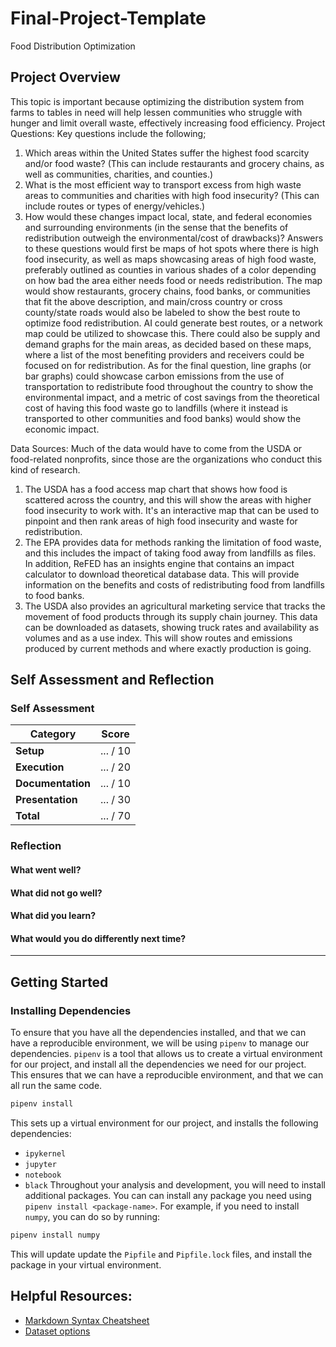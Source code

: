 # Final-Project-Template
<!-- Edit the title above with your project title -->
Food Distribution Optimization
## Project Overview
This topic is important because optimizing the distribution system from farms to tables in need will help lessen communities who struggle with hunger and limit overall waste, effectively increasing food efficiency.
Project Questions: Key questions include the following;
  1. Which areas within the United States suffer the highest food scarcity and/or food waste? (This can include restaurants and grocery chains, as well as communities, charities, and counties.)
  2. What is the most efficient way to transport excess from high waste areas to communities and charities with high food insecurity? (This can include routes or types of energy/vehicles.)
  3. How would these changes impact local, state, and federal economies and surrounding environments (in the sense that the benefits of redistribution outweigh the environmental/cost of drawbacks)?
Answers to these questions would first be maps of hot spots where there is high food insecurity, as well as maps showcasing areas of high food waste, preferably outlined as counties in various shades of a color depending on how bad the area either needs food or needs redistribution. The map would show restaurants, grocery chains, food banks, or communities that fit the above description, and main/cross country or cross county/state roads would also be labeled to show the best route to optimize food redistribution. AI could generate best routes, or a network map could be utilized to showcase this. There could also be supply and demand graphs for the main areas, as decided based on these maps, where a list of the most benefiting providers and receivers could be focused on for redistribution. As for the final question, line graphs (or bar graphs) could showcase carbon emissions from the use of transportation to redistribute food throughout the country to show the environmental impact, and a metric of cost savings from the theoretical cost of having this food waste go to landfills (where it instead is transported to other communities and food banks) would show the economic impact.

Data Sources: Much of the data would have to come from the USDA or food-related nonprofits, since those are the organizations who conduct this kind of research. 
  1. The USDA has a food access map chart that shows how food is scattered across the country, and this will show the areas with higher food insecurity to work with. It's an interactive map that can be used to pinpoint and then rank areas of high food insecurity and waste for redistribution.
  2. The EPA provides data for methods ranking the limitation of food waste, and this includes the impact of taking food away from landfills as files. In addition, ReFED has an insights engine that contains an impact calculator to download theoretical database data. This will provide information on the benefits and costs of redistributing food from landfills to food banks.
  3. The USDA also provides an agricultural marketing service that tracks the movement of food products through its supply chain journey. This data can be downloaded as datasets, showing truck rates and availability as volumes and as a use index. This will show routes and emissions produced by current methods and where exactly production is going.
## Self Assessment and Reflection

<!-- Edit the following section with your self assessment and reflection -->

### Self Assessment
<!-- Replace the (...) with your score -->

| Category          | Score    |
| ----------------- | -------- |
| **Setup**         | ... / 10 |
| **Execution**     | ... / 20 |
| **Documentation** | ... / 10 |
| **Presentation**  | ... / 30 |
| **Total**         | ... / 70 |

### Reflection
<!-- Edit the following section with your reflection -->

#### What went well?
#### What did not go well?
#### What did you learn?
#### What would you do differently next time?

---

## Getting Started
### Installing Dependencies

To ensure that you have all the dependencies installed, and that we can have a reproducible environment, we will be using `pipenv` to manage our dependencies. `pipenv` is a tool that allows us to create a virtual environment for our project, and install all the dependencies we need for our project. This ensures that we can have a reproducible environment, and that we can all run the same code.

```bash
pipenv install
```

This sets up a virtual environment for our project, and installs the following dependencies:

- `ipykernel`
- `jupyter`
- `notebook`
- `black`
  Throughout your analysis and development, you will need to install additional packages. You can can install any package you need using `pipenv install <package-name>`. For example, if you need to install `numpy`, you can do so by running:

```bash
pipenv install numpy
```

This will update update the `Pipfile` and `Pipfile.lock` files, and install the package in your virtual environment.

## Helpful Resources:
* [Markdown Syntax Cheatsheet](https://docs.github.com/en/get-started/writing-on-github/getting-started-with-writing-and-formatting-on-github/basic-writing-and-formatting-syntax)
* [Dataset options](https://it4063c.github.io/guides/datasets)